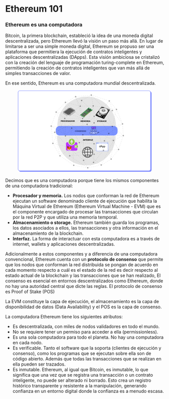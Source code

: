 # Ethereum 101

### Ethereum es una computadora

Bitcoin, la primera blockchain, estableció la idea de una moneda digital descentralizada, pero Ethereum llevó la visión un paso más allá. En lugar de limitarse a ser una simple moneda digital, Ethereum se propuso ser una plataforma que permitiera la ejecución de contratos inteligentes y aplicaciones descentralizadas (DApps). Esta visión ambiciosa se cristalizó con la creación del lenguaje de programación turing-complete en Ethereum, permitiendo la creación de contratos inteligentes que van más allá de simples transacciones de valor.

En ese sentido, Ethereum es una computadora mundial descentralizada.

<figure><img src="../../../.gitbook/assets/EDP_mod2_1_gb (1).png" alt=""><figcaption></figcaption></figure>

Decimos que es una computadora porque tiene los mismos componentes de una computadora tradicional:

* **Procesador y memoria.** Los nodos que conforman la red de Ethereum ejecutan un software denominado cliente de ejecución que habilita la Máquina Virtual de Ethereum (Ethereum Virtual Machine - EVM) que es el componente encargado de procesar las transacciones que circulan por la red P2P y que utiliza una memoria temporal.
* **Almacenamiento o storage.** Ethereum también guarda los programas, los datos asociados a ellos, las transacciones y otra información en el almacenamiento de la blockchain.
* **Interfaz.** La forma de interactuar con esta computadora es a través de internet, wallets y aplicaciones descentralizadas.

Adicionalmente a estos componentes y a diferencia de una computadora convencional, Ethereum cuenta con un **protocolo de consenso** que permite que los nodos que conforman la red distribuida se pongan de acuerdo en cada momento respecto a cuál es el estado de la red es decir respecto al estado actual de la blockchain y las transacciones que se han realizado, El consenso es esencial en entornos descentralizados como Ethereum, donde no hay una autoridad central que dicte las reglas. El protocolo de consenso es Proof of Stake (POS)

La EVM constituye la capa de ejecución, el almacenamiento es la capa de disponibilidad de datos (Data Availability) y el POS es la capa de consenso.

La computadora Ethereum tiene los siguientes atributos:

* Es descentralizada, con miles de nodos validadores en todo el mundo.
* No se requiere tener un permiso para acceder a ella (permissionless).
* Es una sola computadora para todo el planeta. No hay una computadora en cada nodo.
* Es verificable. Tanto el software que la soporta (clientes de ejecución y consenso), como los programas que se ejecutan sobre ella son de código abierto. Además que todas las transacciones que se realizan en ella pueden ser trazados.
* Es inmutable. Ethereum, al igual que Bitcoin, es inmutable, lo que significa que una vez que se registra una transacción o un contrato inteligente, no puede ser alterado ni borrado. Esto crea un registro histórico transparente y resistente a la manipulación, generando confianza en un entorno digital donde la confianza es a menudo escasa.
